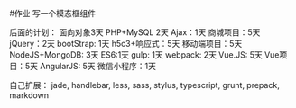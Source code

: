 #作业
写一个模态框组件

后面的计划：
面向对象3天
PHP+MySQL 2天
Ajax：1天
商城项目：5天
jQuery：2天
bootStrap: 1天
h5c3+响应式：5天
移动端项目：5天
NodeJS+MongoDB: 3天
ES6:1天
gulp: 1天
webpack: 2天
Vue.JS: 5天
Vue项目：5天
AngularJS: 5天
微信小程序：1天

自己扩展：
jade, handlebar, less, sass, stylus, typescript, grunt, 
prepack, markdown